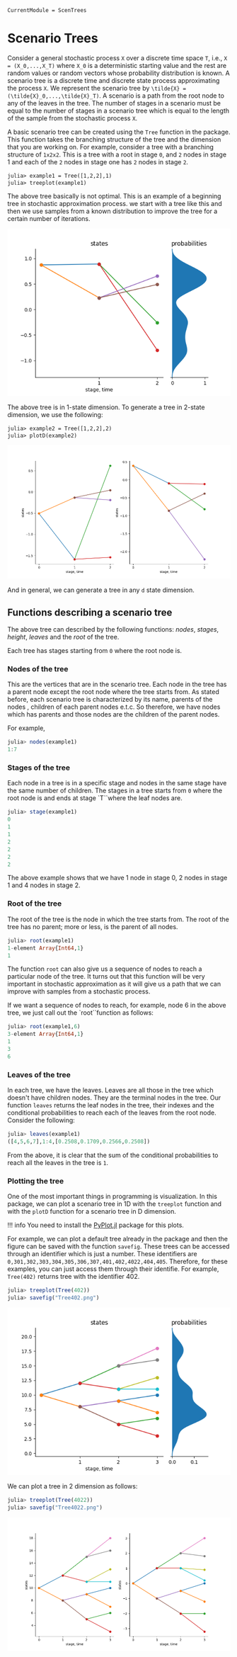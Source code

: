 ```@meta
CurrentModule = ScenTrees
```

# Scenario Trees

Consider a general stochastic process ``X`` over a discrete time space ``T``, i.e., ``X = (X_0,...,X_T)`` where ``X_0`` is a deterministic starting value and the rest are random values or random vectors whose probability distribution is known. A scenario tree is a discrete time and discrete state process approximating the process `X`. We represent the scenario tree by ``\tilde{X} = (\tilde{X}_0,...,\tilde{X}_T)``. A scenario is a path from the root node to any of the leaves in the tree. The number of stages in a scenario must be equal to the number of stages in a scenario tree which is equal to the length of the sample from the stochastic process ``X``.

A basic scenario tree can be created using the `Tree` function in the package. This function takes the branching structure of the tree and the dimension that you are working on. For example, consider a tree with a branching structure of `1x2x2`. This is a tree with a root in stage `0`, and `2` nodes in stage 1 and each of the `2` nodes in stage one has `2` nodes in stage `2`.

```jldoctest
julia> example1 = Tree([1,2,2],1)
julia> treeplot(example1)
```

The above tree basically is not optimal. This is an example of a beginning tree in stochastic approximation process. we start with a tree like this and then we use samples from a known distribution to improve the tree for a certain number of iterations.

![Non optimal tree in 1D](../assets/example1.png)

The above tree is in 1-state dimension.
To generate a tree in 2-state dimension, we use the following:

```jldoctest
julia> example2 = Tree([1,2,2],2)
julia> plotD(example2)
```

![Non optimal tree in 2D](../assets/example2.png)

And in general, we can generate a tree in any `d` state dimension.

## Functions describing a scenario tree

The above tree can described by the following functions: _nodes_, _stages_, _height_, _leaves_ and the _root_ of the tree.

Each tree has stages starting from ``0`` where the root node is.

### Nodes of the tree

This are the vertices that are in the scenario tree. Each node in the tree has a parent node except the root node where the tree starts from. As stated before, each scenario tree is characterized by its name, parents of the nodes , children of each parent nodes e.t.c. So therefore, we have nodes which has parents and those nodes are the children of the parent nodes.

For example,

```julia
julia> nodes(example1)
1:7
```

### Stages of the tree

Each node in a tree is in a specific stage and nodes in the same stage have the same number of children. The stages in a tree starts from `0` where the root node is and ends at stage `T``where the leaf nodes are.

```julia
julia> stage(example1)
0
1
1
2
2
2
2
```

The above example shows that we have 1 node in stage 0, 2 nodes in stage 1 and 4 nodes in stage 2.

### Root of the tree

The root of the tree is the node in which the tree starts from. The root of the tree has no parent; more or less, is the parent of all nodes.

```julia
julia> root(example1)
1-element Array{Int64,1}
1
```

The function `root` can also give us a sequence of nodes to reach a particular node of the tree. It turns out that this function will be very important in stochastic approximation as it will give us a path that we can improve with samples from a stochastic process.

If we want a sequence of nodes to reach, for example, node 6 in the above tree, we just call out the `root``function as follows:

```julia
julia> root(example1,6)
3-element Array{Int64,1}
1
3
6
```

### Leaves of the tree

In each tree, we have the leaves. Leaves are all those in the tree which doesn't have children nodes. They are the terminal nodes in the tree. Our function `leaves` returns the leaf nodes in the tree, their indexes and the conditional probabilities to reach each of the leaves from the root node. Consider the following:

```julia
julia> leaves(example1)
([4,5,6,7],1:4,[0.2508,0.1709,0.2566,0.2508])
```

From the above, it is clear that the sum of the conditional probabilities to reach all the leaves in the tree is `1`.

### Plotting the tree

One of the most important things in programming is visualization. In this package, we can plot a scenario tree in 1D with the `treeplot` function and with the `plotD` function for a scenario tree in D dimension.

!!! info
	You need to install the [PyPlot.jl](https://github.com/JuliaPy/PyPlot.jl) package for this plots.

For example, we can plot a default tree already in the package and then the figure can be saved with the function `savefig`. These trees can be accessed through an identifier which is just a number. These identifiers are `0,301,302,303,304,305,306,307,401,402,4022,404,405`. Therefore, for these examples, you can just access them through their identifie. For example, `Tree(402)` returns tree with the identifier 402.

```julia
julia> treeplot(Tree(402))
julia> savefig("Tree402.png")
```

![Example of a tree in 1D](../assets/Tree402.png)

We can plot a tree in 2 dimension as follows:

```julia
julia> treeplot(Tree(4022))
julia> savefig("Tree4022.png")
```

![Example of a tree in 2D](../assets/Tree4022.png)
